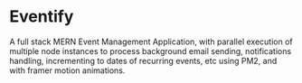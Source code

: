 # Eventify

A full stack MERN Event Management Application, with parallel execution of multiple node instances to process background email sending, notifications handling, incrementing to dates of recurring events, etc using PM2, and with framer motion animations.